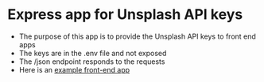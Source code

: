 # Express app for Unsplash API keys

- The purpose of this app is to provide the Unsplash API keys to front end apps
- The keys are in the .env file and not exposed
- The /json endpoint responds to the requests
- Here is an [example front-end app](https://repl.it/@rjlevy/html-unsplash-search-getting-api-keys-from-node-app)